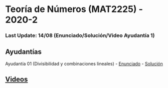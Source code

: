 # Teoría de Números (MAT2225) - 2020-2

### Last Update: 14/08 (Enunciado/Solución/Video Ayudantía 1)

## Ayudantías

Ayudantía 01 (Divisibilidad y combinaciones lineales) - [Enunciado](https://github.com/brd12/MAT1106-2020-1/blob/Enunciados/Enunciado01.pdf) - [Solución](https://github.com/brd12/MAT1106-2020-1/blob/Soluciones/Soluci%C3%B3n01.pdf)

## [Videos](https://drive.google.com/drive/folders/1NzSbi_BUzR59a18KunnpNjWVvmzF8o2u?usp=sharing)
